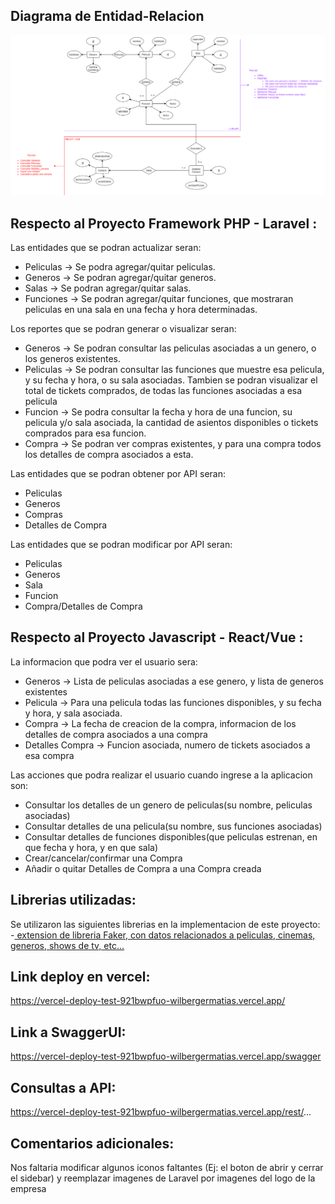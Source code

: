 ## Diagrama de Entidad-Relacion
![imagen](documentacion/DiagramaEntidad-Relacion.png)

## Respecto al Proyecto Framework PHP - Laravel :
Las entidades que se podran actualizar seran:
- Peliculas -> Se podra agregar/quitar peliculas.
- Generos -> Se podran agregar/quitar generos.
- Salas -> Se podran agregar/quitar salas.
- Funciones -> Se podran agregar/quitar funciones, que mostraran peliculas en una sala en una fecha y hora determinadas.

Los reportes que se podran generar o visualizar seran:
- Generos -> Se podran consultar las peliculas asociadas a un genero, o los generos existentes.
- Peliculas -> Se podran consultar las funciones que muestre esa pelicula, y su fecha y hora, o su sala asociadas. Tambien se podran visualizar el total de tickets comprados, de todas las funciones asociadas a esa pelicula
- Funcion -> Se podra consultar la fecha y hora de una funcion, su pelicula y/o sala asociada, la cantidad de asientos disponibles o tickets comprados para esa funcion.
- Compra -> Se podran ver compras existentes, y para una compra todos los detalles de compra asociados a esta.

Las entidades que se podran obtener por API seran:
- Peliculas
- Generos
- Compras
- Detalles de Compra

Las entidades que se podran modificar por API seran:
- Peliculas
- Generos
- Sala
- Funcion
- Compra/Detalles de Compra

## Respecto al Proyecto Javascript - React/Vue :
La informacion que podra ver el usuario sera:
- Generos -> Lista de peliculas asociadas a ese genero, y lista de generos existentes
- Pelicula -> Para una pelicula todas las funciones disponibles, y su fecha y hora, y sala asociada.
- Compra -> La fecha de creacion de la compra, informacion de los detalles de compra asociados a una compra
- Detalles Compra -> Funcion asociada, numero de tickets asociados a esa compra

Las acciones que podra realizar el usuario cuando ingrese a la aplicacion son:
- Consultar los detalles de un genero de peliculas(su nombre, peliculas asociadas)
- Consultar detalles de una pelicula(su nombre, sus funciones asociadas)
- Consultar detalles de funciones disponibles(que peliculas estrenan, en que fecha y hora, y en que sala)
- Crear/cancelar/confirmar una Compra
- Añadir o quitar Detalles de Compra a una Compra creada

## Librerias utilizadas:
Se utilizaron las siguientes librerias en la implementacion de este proyecto:
-<a href="https://github.com/JulienRAVIA/FakerCinemaProviders"> extension de libreria Faker, con datos relacionados a peliculas, cinemas, generos, shows de tv, etc...</a>

## Link deploy en vercel:
https://vercel-deploy-test-921bwpfuo-wilbergermatias.vercel.app/

## Link a SwaggerUI:
https://vercel-deploy-test-921bwpfuo-wilbergermatias.vercel.app/swagger

## Consultas a API:
https://vercel-deploy-test-921bwpfuo-wilbergermatias.vercel.app/rest/...

## Comentarios adicionales:
Nos faltaria modificar algunos iconos faltantes (Ej: el boton de abrir y cerrar el sidebar) y reemplazar imagenes de Laravel por imagenes del logo de la empresa

